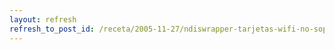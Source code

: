 ```yaml
---
layout: refresh
refresh_to_post_id: /receta/2005-11-27/ndiswrapper-tarjetas-wifi-no-soportadas-en-linux
---
```

